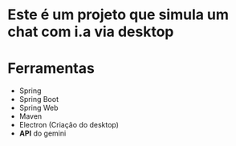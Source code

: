   # Este é um projeto que simula um chat com i.a via desktop

  # Ferramentas
  + Spring
  + Spring Boot
  + Spring Web
  + Maven
  + Electron (Criação do desktop)
  + **API** do gemini



